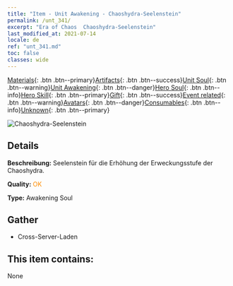 ```yaml
---
title: "Item - Unit Awakening - Chaoshydra-Seelenstein"
permalink: /unt_341/
excerpt: "Era of Chaos  Chaoshydra-Seelenstein"
last_modified_at: 2021-07-14
locale: de
ref: "unt_341.md"
toc: false
classes: wide
---
```

 [Materials](/ItemsDE/){: .btn .btn--primary}[Artifacts](/ItemsDE/Artifacts/){: .btn .btn--success}[Unit Soul](/ItemsDE/UnitSoul/){: .btn .btn--warning}[Unit Awakening](/ItemsDE/UnitAwakening/){: .btn .btn--danger}[Hero Soul](/ItemsDE/HeroSoul/){: .btn .btn--info}[Hero Skill](/ItemsDE/HeroSkill/){: .btn .btn--primary}[Gift](/ItemsDE/Gift/){: .btn .btn--success}[Event related](/ItemsDE/Events/){: .btn .btn--warning}[Avatars](/ItemsDE/Avatars/){: .btn .btn--danger}[Consumables](/ItemsDE/Consumables/){: .btn .btn--info}[Unknown](/ItemsDE/Unknown/){: .btn .btn--primary}

 ![Chaoshydra-Seelenstein](/images/u/tia_duotoulong.jpg)

## Details
 **Beschreibung:** Seelenstein für die Erhöhung der Erweckungsstufe der Chaoshydra.

 **Quality:** <span style="color: #FF8C00">OK</span>

 **Type:** Awakening Soul

## Gather

*    Cross-Server-Laden 

## This item contains:

  None

